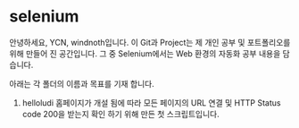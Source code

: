 # selenium
안녕하세요, YCN, windnoth입니다. 이 Git과 Project는 제 개인 공부 및 포트폴리오를 위해 만들어 진 공간입니다.
그 중 Selenium에서는 Web 환경의 자동화 공부 내용을 담습니다.

아래는 각 폴더의 이름과 목표를 기재 합니다.

1. helloludi
홈페이지가 개설 됨에 따라 모든 페이지의 URL 연결 및 HTTP Status code 200을 받는지 확인 하기 위해 만든 첫 스크립트입니다.
